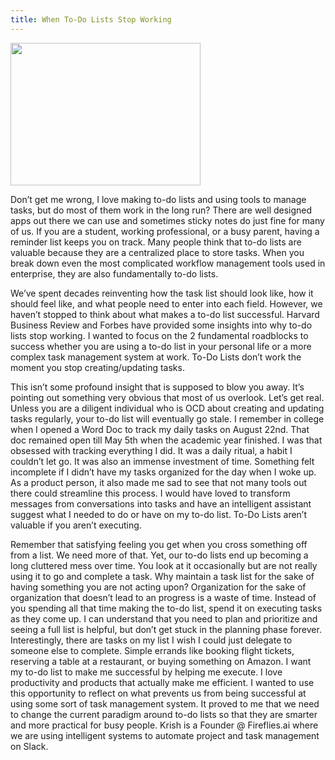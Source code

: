 ```yaml
---
title: When To-Do Lists Stop Working
---
```


<img src="/fireflies.ai/fireflies_blog/img/To-do-list.png" style="width:304px;height:228px;">

Don’t get me wrong, I love making to-do lists and using tools to manage tasks, but do most of them work in the long run?
There are well designed apps out there we can use and sometimes sticky notes do just fine for many of us. If you are a student, working professional, or a busy parent, having a reminder list keeps you on track.
Many people think that to-do lists are valuable because they are a centralized place to store tasks.
When you break down even the most complicated workflow management tools used in enterprise, they are also fundamentally to-do lists.

We’ve spent decades reinventing how the task list should look like, how it should feel like, and what people need to enter into each field. However, we haven’t stopped to think about what makes a to-do list successful.
Harvard Business Review and Forbes have provided some insights into why to-do lists stop working. I wanted to focus on the 2 fundamental roadblocks to success whether you are using a to-do list in your personal life or a more complex task management system at work.
To-Do Lists don’t work the moment you stop creating/updating tasks.

This isn’t some profound insight that is supposed to blow you away. It’s pointing out something very obvious that most of us overlook. Let’s get real. Unless you are a diligent individual who is OCD about creating and updating tasks regularly, your to-do list will eventually go stale.
I remember in college when I opened a Word Doc to track my daily tasks on August 22nd. That doc remained open till May 5th when the academic year finished. I was that obsessed with tracking everything I did. It was a daily ritual, a habit I couldn’t let go. It was also an immense investment of time. Something felt incomplete if I didn’t have my tasks organized for the day when I woke up.
As a product person, it also made me sad to see that not many tools out there could streamline this process. I would have loved to transform messages from conversations into tasks and have an intelligent assistant suggest what I needed to do or have on my to-do list.
To-Do Lists aren’t valuable if you aren’t executing.

Remember that satisfying feeling you get when you cross something off from a list. We need more of that. Yet, our to-do lists end up becoming a long cluttered mess over time. You look at it occasionally but are not really using it to go and complete a task. Why maintain a task list for the sake of having something you are not acting upon?
Organization for the sake of organization that doesn’t lead to an progress is a waste of time. Instead of you spending all that time making the to-do list, spend it on executing tasks as they come up. I can understand that you need to plan and prioritize and seeing a full list is helpful, but don’t get stuck in the planning phase forever.
Interestingly, there are tasks on my list I wish I could just delegate to someone else to complete. Simple errands like booking flight tickets, reserving a table at a restaurant, or buying something on Amazon. I want my to-do list to make me successful by helping me execute.
I love productivity and products that actually make me efficient. I wanted to use this opportunity to reflect on what prevents us from being successful at using some sort of task management system. It proved to me that we need to change the current paradigm around to-do lists so that they are smarter and more practical for busy people.
Krish is a Founder @ Fireflies.ai where we are using intelligent systems to automate project and task management on Slack. 

